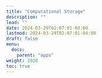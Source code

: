 ```yaml
---
title: "Computational Storage"
description: ""
lead: ""
date: 2024-03-29T02:07:01-04:00
lastmod: 2024-03-29T02:07:01-04:00
draft: false
menu: 
  docs:
    parent: "apps"
weight: 2020
toc: true
---
```



